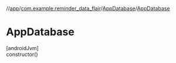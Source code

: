 //[app](../../../index.md)/[com.example.reminder_data_flair](../index.md)/[AppDatabase](index.md)/[AppDatabase](-app-database.md)

# AppDatabase

[androidJvm]\
constructor()
